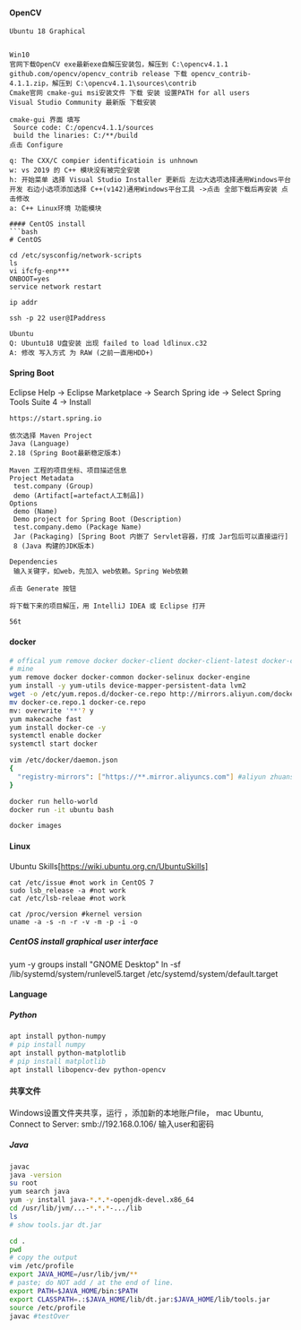 #### OpenCV
```
Ubuntu 18 Graphical


Win10
官网下载OpenCV exe最新exe自解压安装包，解压到 C:\opencv4.1.1
github.com/opencv/opencv_contrib release 下载 opencv_contrib-4.1.1.zip，解压到 C:\opencv4.1.1\sources\contrib
Cmake官网 cmake-gui msi安装文件 下载 安装 设置PATH for all users
Visual Studio Community 最新版 下载安装

cmake-gui 界面 填写
 Source code: C:/opencv4.1.1/sources
 build the linaries: C:/**/build
点击 Configure

q: The CXX/C compier identificatioin is unhnown
w: vs 2019 的 C++ 模块没有被完全安装
h: 开始菜单 选择 Visual Studio Installer 更新后 左边大选项选择通用Windows平台开发 右边小选项添加选择 C++(v142)通用Windows平台工具 ->点击 全部下载后再安装 点击修改
a: C++ Linux环境 功能模块
```
```
#### CentOS install
```bash
# CentOS

cd /etc/sysconfig/network-scripts
ls
vi ifcfg-enp***
ONBOOT=yes
service network restart

ip addr

ssh -p 22 user@IPaddress
```

```
Ubuntu
Q: Ubuntu18 U盘安装 出现 failed to load ldlinux.c32
A: 修改 写入方式 为 RAW (之前一直用HDD+)
```


#### Spring Boot
Eclipse Help -> Eclipse Marketplace -> Search Spring ide -> Select Spring Tools Suite 4 -> Install
```
https://start.spring.io

依次选择 Maven Project
Java (Language)
2.18 (Spring Boot最新稳定版本)

Maven 工程的项目坐标、项目描述信息
Project Metadata
 test.company (Group)
 demo (Artifact[=artefact人工制品])
Options
 demo (Name)
 Demo project for Spring Boot (Description)
 test.company.demo (Package Name)
 Jar (Packaging) [Spring Boot 内嵌了 Servlet容器，打成 Jar包后可以直接运行]
 8 (Java 构建的JDK版本)

Dependencies
 输入关键字，如web，先加入 web依赖。Spring Web依赖

点击 Generate 按钮

将下载下来的项目解压，用 IntelliJ IDEA 或 Eclipse 打开

56t
```

#### docker
```bash
# offical yum remove docker docker-client docker-client-latest docker-common docker-latest docker-latest-logrotate docker-logrotate docker-engine
# mine 
yum remove docker docker-common docker-selinux docker-engine
yum install -y yum-utils device-mapper-persistent-data lvm2
wget -o /etc/yum.repos.d/docker-ce.repo http://mirrors.aliyun.com/docker-ce/linux/centos/docker-ce.repo # two files
mv docker-ce.repo.1 docker-ce.repo
mv: overwrite '**'? y
yum makecache fast
yum install docker-ce -y
systemctl enable docker
systemctl start docker

vim /etc/docker/daemon.json
{
  "registry-mirrors": ["https://**.mirror.aliyuncs.com"] #aliyun zhuanshu jingxiang jiasuqi
}

docker run hello-world
docker run -it ubuntu bash

docker images
```

#### Linux
Ubuntu Skills[https://wiki.ubuntu.org.cn/UbuntuSkills]
```
cat /etc/issue #not work in CentOS 7
sudo lsb_release -a #not work
cat /etc/lsb-releae #not work

cat /proc/version #kernel version
uname -a -s -n -r -v -m -p -i -o

```


##### CentOS install graphical user interface
yum -y groups install "GNOME Desktop"
ln -sf /lib/systemd/system/runlevel5.target /etc/systemd/system/default.target

#### Language
##### Python
```bash
apt install python-numpy
# pip install numpy
apt install python-matplotlib
# pip install matplotlib
apt install libopencv-dev python-opencv
```

#### 共享文件
Windows设置文件夹共享，运行 ，添加新的本地账户file，
mac Ubuntu, Connect to Server: smb://192.168.0.106/ 输入user和密码

##### Java
```bash
javac
java -version
su root
yum search java
yum -y install java-*.*.*-openjdk-devel.x86_64
cd /usr/lib/jvm/...-*.*.*-.../lib
ls
# show tools.jar dt.jar

cd .
pwd
# copy the output
vim /etc/profile
export JAVA_HOME=/usr/lib/jvm/**
# paste; do NOT add / at the end of line.
export PATH=$JAVA_HOME/bin:$PATH
export CLASSPATH=.:$JAVA_HOME/lib/dt.jar:$JAVA_HOME/lib/tools.jar
source /etc/profile
javac #testOver
```
